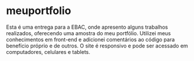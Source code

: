 # meuportfolio
Esta é uma entrega para a EBAC, onde apresento alguns trabalhos realizados, oferecendo uma amostra do meu portfólio. Utilizei meus conhecimentos em front-end e adicionei comentários ao código para benefício próprio e de outros. O site é responsivo e pode ser acessado em computadores, celulares e tablets.
